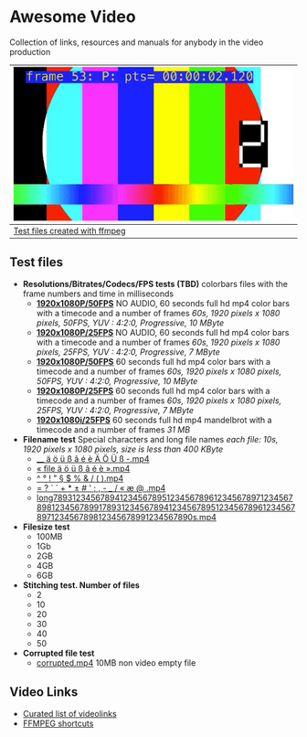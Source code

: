 # Awesome Video 

Collection of links, resources and manuals for anybody in the video production

|![screenshot](test_files/video.gif)|
| -------------        |
| [Test files created with ffmpeg](ffmpeg.md) |



## Test files

- **Resolutions/Bitrates/Codecs/FPS tests (TBD)**
  colorbars files with the frame numbers and time in milliseconds
  - [**1920x1080P/50FPS**](https://github.com/vidanov/video/raw/master/test_files/1080p50.mp4) NO AUDIO, 60 seconds full hd mp4 color bars with a timecode and a number of frames
    *60s, 1920 pixels x 1080 pixels, 50FPS, YUV : 4:2:0, Progressive, 10 MByte*
  - [**1920x1080P/25FPS**](https://github.com/vidanov/video/raw/master/test_files/1080p25.mp4) NO AUDIO, 60 seconds full hd mp4 color bars with a timecode and a number of frames
    *60s, 1920 pixels x 1080 pixels, 25FPS, YUV : 4:2:0, Progressive, 7 MByte*
  - [**1920x1080P/50FPS**](https://github.com/vidanov/video/raw/master/test_files/1080p50audio.mp4) 60 seconds full hd mp4 color bars with a timecode and a number of frames
    *60s, 1920 pixels x 1080 pixels, 50FPS, YUV : 4:2:0, Progressive, 10 MByte*
  - [**1920x1080P/25FPS**](https://github.com/vidanov/video/raw/master/test_files/1080p25audio.mp4) 60 seconds full hd mp4 color bars with a timecode and a number of frames
    *60s, 1920 pixels x 1080 pixels, 25FPS, YUV : 4:2:0, Progressive, 7 MByte*
  - [ **1920x1080i/25FPS**](https://github.com/vidanov/video/raw/master/test_files/1080i25.mp4) 60 seconds full hd mp4 mandelbrot with a timecode and a number of frames
    *31 MB*
- **Filename test** Special characters and long file names
  *each file: 10s, 1920 pixels x 1080 pixels, size is less than 400 KByte*
    - [__  ä ö ü ß â é è Ä Ö Ü ß -.mp4](https://github.com/vidanov/video/raw/master/test_files/characters/%3D%20%3F%20%60%20´%20%2B%20*%20±%20%20%23%20'%20%3B%20%2C%20%20-%20_%20:%20«%20æ%20%40%20.mp4)
    - [« file ä ö ü ß â é è  ».mp4](https://github.com/vidanov/video/raw/master/test_files/characters/«%20file%20ä%20ö%20ü%20ß%20â%20é%20è%20%20».mp4)
    - [^ ° ! " § $ % & / ( ).mp4](https://github.com/vidanov/video/raw/master/test_files/characters/%5E%20°%20!%20%22%20§%20%24%20%25%20%26%20:%20(%20).mp4)
    - [= ? ` ´ + * ±  # ' ; ,  - _ / « æ @ .mp4](https://github.com/vidanov/video/raw/master/test_files/characters/%3D%20%3F%20%60%20´%20%2B%20*%20±%20%20%23%20'%20%3B%20%2C%20%20-%20_%20:%20«%20æ%20%40%20.mp4)
    - [long7893123456789412345678951234567896123456789712345678981234567899178931234567894123456789512345678961234567897123456789812345678991234567890s.mp4](https://github.com/vidanov/video/raw/master/test_files/characters/long7893123456789412345678951234567896123456789712345678981234567899178931234567894123456789512345678961234567897123456789812345678991234567890s.mp4)
- **Filesize test**
  - 100MB
  - 1Gb
  - 2GB
  - 4GB
  - 6GB
- **Stitching test. Number of files** 
  - 2
  - 10
  - 20
  - 30
  - 40
  - 50
- **Corrupted file test**
  - [corrupted.mp4](https://github.com/vidanov/video/raw/master/test_files/corrupted.mp4) 10MB non video empty file


## Video Links

- [Curated list of videolinks](Video_Links.md)
- [FFMPEG shortcuts](ffmpeg.md)


